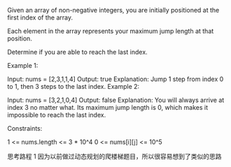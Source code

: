 Given an array of non-negative integers, you are initially positioned at the first index of the array.

Each element in the array represents your maximum jump length at that position.

Determine if you are able to reach the last index.



Example 1:

Input: nums = [2,3,1,1,4]
Output: true
Explanation: Jump 1 step from index 0 to 1, then 3 steps to the last index.
Example 2:

Input: nums = [3,2,1,0,4]
Output: false
Explanation: You will always arrive at index 3 no matter what. Its maximum jump length is 0, which makes it impossible to reach the last index.


Constraints:

1 <= nums.length <= 3 * 10^4
0 <= nums[i][j] <= 10^5

思考路程
1 因为以前做过动态规划的爬楼梯题目，所以很容易想到了类似的思路